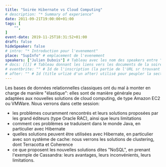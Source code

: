 ```yaml
---
title: "Soirée Hibernate vs Cloud Computing"
# description: "* Summary of experience"
date: 2011-09-21T19:00:00+01:00
tags: [
    "",
]
event-date: 2019-11-25T18:31:52+01:00
draft: false
hideSpeaker: false
# intro: "* Introduction pour l'evenement"
place: "SupInfo" # emplacement de l'evenement
speakers: ["Julien Dubois"] # Tableau avec les nom des speakers entre " et séparé par des , et doit être identique au titre du speaker enregistré !
# docs: [[]] # Tableau donnant les liens vers les documents de la soirée hors affiche - exemple : [["L'inauguration","http://toursjug.cloud.xwiki.com/xwiki/bin/download/Meetings/20080409/InaugurationToursJUG.pdf"], ["Unitils et Selenium","Unitils-Selenium.pdf"]]
# eventbrite: "" # Id de l'inscription (la partie de l'URL sr trouvant après https://www.eventbrite.fr/e/ )
# after: "" # Id (title urlizé d'un after) utilisé pour peupler la section after d'un evvent (exemple : apside-after-01)
---
```


Les bases de données relationnelles classiques ont du mal à monter en charge de manière "élastique": elles sont de manière générale peu adaptées aux nouvelles solutions de cloud computing, de type Amazon EC2 ou VMWare. Nous verrons dans cette session:

* les problèmes couramment rencontrés et leurs solutions proposées par les grand éditeurs (type Oracle RAC), ainsi que leurs limitations
* comment ces problèmes se traduisent dans le monde Java, en particulier avec Hibernate
* quelles solutions peuvent être utilisées avec Hibernate, en particulier avec son système de cache: nous verrons les solutions de clustering, dont Terracotta et Coherence
* ce que proposent les nouvelles solutions dites "NoSQL", en prenant l'exemple de Cassandra: leurs avantages, leurs inconvénients, leurs limitations.

